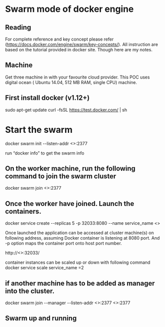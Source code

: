 # Swarm mode of docker engine


## Reading

  For complete reference and key concept please refer (https://docs.docker.com/engine/swarm/key-concepts/). All instruction are based on the tutorial provided in docker site.  Though here are my notes. 

## Machine 

  Get three machine in with your favourite cloud provider. This POC uses digital ocean ( Ubuntu 14.04, 512 MB RAM, single CPU) machine. 
## First install docker (v1.12+)


sudo apt-get update
curl -fsSL https://test.docker.com/ | sh


# Start the swarm 

docker swarm init --listen-addr <<swarm manager>>:2377

run “docker info” to get the swarm info

## On the worker machine, run the following command to join the swarm cluster 

docker swarm join <<swarm manager>>:2377

## Once the worker have joined. Launch the containers. 

docker service create --replicas 5 -p 32033:8080  --name service_name  <<image name >>

Once launched the application can be accessed at cluster machine(s) on following address, assuming Docker container is listening at 8080 port. And -p option maps the container port onto host port number. 

http://<<any of the cluster machine ip>>:32033/

container instances can be scaled up or down with following command
docker service scale service_name =2

## if another machine has to be added as manager into the cluster.

docker swarm join --manager --listen-addr <<current swarm mananger machine ip>>:2377 <<machine ip address>>:2377

## Swarm up and running 
